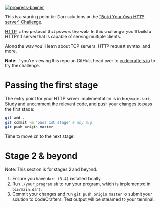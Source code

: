 [![progress-banner](https://backend.codecrafters.io/progress/http-server/fe980bb4-b3b9-4adc-8559-635f4e78ed12)](https://app.codecrafters.io/users/codecrafters-bot?r=2qF)

This is a starting point for Dart solutions to the
["Build Your Own HTTP server" Challenge](https://app.codecrafters.io/courses/http-server/overview).

[HTTP](https://en.wikipedia.org/wiki/Hypertext_Transfer_Protocol) is the
protocol that powers the web. In this challenge, you'll build a HTTP/1.1 server
that is capable of serving multiple clients.

Along the way you'll learn about TCP servers,
[HTTP request syntax](https://www.w3.org/Protocols/rfc2616/rfc2616-sec5.html),
and more.

**Note**: If you're viewing this repo on GitHub, head over to
[codecrafters.io](https://codecrafters.io) to try the challenge.

# Passing the first stage

The entry point for your HTTP server implementation is in `bin/main.dart`. Study
and uncomment the relevant code, and push your changes to pass the first stage:

```sh
git add .
git commit -m "pass 1st stage" # any msg
git push origin master
```

Time to move on to the next stage!

# Stage 2 & beyond

Note: This section is for stages 2 and beyond.

1. Ensure you have `dart (3.4)` installed locally
1. Run `./your_program.sh` to run your program, which is implemented in
   `bin/main.dart`.
1. Commit your changes and run `git push origin master` to submit your solution
   to CodeCrafters. Test output will be streamed to your terminal.
